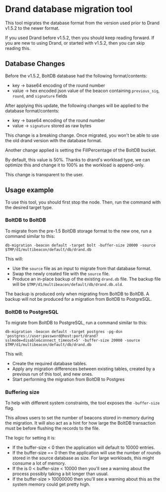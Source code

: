 # Drand database migration tool


This tool migrates the database format from the version used prior to Drand v1.5.2 to the newer format.

If you used Drand before v1.5.2, then you should keep reading forward.
If you are new to using Drand, or started with v1.5.2, then you can skip reading this.

## Database Changes

Before the v1.5.2, BoltDB database had the following format/contents:
- key -> base64 encoding of the round number
- value -> hex encoded json value of the beacon containing `previous_sig`, `round`, and `signature` fields

After applying this update, the following changes will be applied to the database format/contents:
- key -> base64 encoding of the round number
- value -> `signature` stored as raw bytes

This change is a breaking change. Once migrated, you won't be able to use the old drand version with the
database format.

Another change applied is setting the FillPercentage of the BoltDB bucket.

By default, this value is 50%. Thanks to drand's workload type, we can optimize this and
change it to 100% as the workload is append-only.

This change is transparent to the user.


## Usage example

To use this tool, you should first stop the node. Then, run the command with the desired target type.

### BoltDB to BoltDB

To migrate from the pre-1.5 BoltDB storage format to the new one, run a command similar to this:
```shell
db-migration -beacon default -target bolt -buffer-size 20000 -source $TMP/d1/multibeacon/default/db/drand.db
```

This will:
- Use the `source` file as an input to migrate from that database format.
- Swap the newly created file with the `source` file.
- Produce an in-place backup of the existing `drand.db` file. The backup file will be `$TMP/d1/multibeacon/default/db/drand.db.old`.

The backup is produced only when migrating from BoltDB to BoltDB.
A backup will not be produced for a migration from BoltDB to PostgreSQL.

### BoltDB to PostgreSQL

To migrate from BoltDB to PostgreSQL, run a command similar to this:

```shell
db-migration -beacon default -target postgres -pg-dsn 'postgres://user:password@host:port/drand?sslmode=disable&connect_timeout=5' -buffer-size 20000 -source $TMP/d1/multibeacon/default/db/drand.db 
```

This will:
- Create the required database tables.
- Apply any migration differences between existing tables, created by a previous run of this tool, and new ones.
- Start performing the migration from BoltDB to Postgres

### Buffering size

To help with different system constraints, the tool exposes the `-buffer-size` flag.

This allows users to set the number of beacons stored in-memory during the migration. It will also
act as a hint for how large the BoltDB transaction must be before flushing the records to the file.

The logic for setting it is:
- If the buffer-size < 0 then the application will default to 10000 entries.
- If the buffer-size == 0 then the application will use the number of rounds stored in the source database as size. For large workloads, this might consume a lot of memory.
- If the is 0 < buffer-size < 10000 then you'll see a warning about the process possibly taking a bit longer than usual.
- If the buffer-size > 10000000 then you'll see a warning about this as the system memory could get pretty high.
